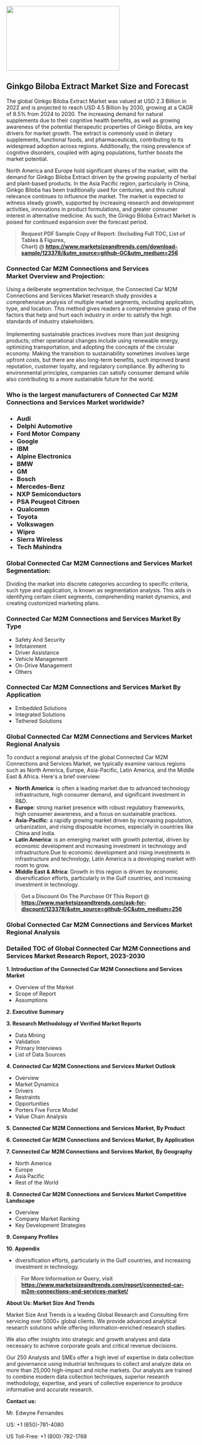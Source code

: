 <p><img class="alignnone size-medium wp-image-20088" src="https://ffe5etoiles.com/wp-content/uploads/2024/12/MST1-300x171.png" alt="" width="300" height="171" /></p><h2>Ginkgo Biloba Extract Market Size and Forecast</h2><p>The global Ginkgo Biloba Extract Market was valued at USD 2.3 Billion in 2022 and is projected to reach USD 4.5 Billion by 2030, growing at a CAGR of 8.5% from 2024 to 2030. The increasing demand for natural supplements due to their cognitive health benefits, as well as growing awareness of the potential therapeutic properties of Ginkgo Biloba, are key drivers for market growth. The extract is commonly used in dietary supplements, functional foods, and pharmaceuticals, contributing to its widespread adoption across regions. Additionally, the rising prevalence of cognitive disorders, coupled with aging populations, further boosts the market potential.</p><p>North America and Europe hold significant shares of the market, with the demand for Ginkgo Biloba Extract driven by the growing popularity of herbal and plant-based products. In the Asia Pacific region, particularly in China, Ginkgo Biloba has been traditionally used for centuries, and this cultural relevance continues to influence the market. The market is expected to witness steady growth, supported by increasing research and development activities, innovations in product formulations, and greater consumer interest in alternative medicine. As such, the Ginkgo Biloba Extract Market is poised for continued expansion over the forecast period.</p></p><blockquote id="" class=""><strong>Request PDF Sample Copy of Report: (Including Full TOC, List of Tables &amp; Figures, Chart)&nbsp;@&nbsp;<strong><a href="https://www.marketsizeandtrends.com/download-sample/123378/&utm_source=github-GC&utm_medium=256" target="_blank">https://www.marketsizeandtrends.com/download-sample/123378/&utm_source=github-GC&utm_medium=256</a></strong></strong></blockquote><h3 id="" class="">Connected Car M2M Connections and Services Market&nbsp;Overview and Projection:</h3><p id="" class="">Using a deliberate segmentation technique, the Connected Car M2M Connections and Services Market research study provides a comprehensive analysis of multiple market segments, including application, type, and location. This method gives readers a comprehensive grasp of the factors that help and hurt each industry in order to satisfy the high standards of industry stakeholders. <br /> <br />Implementing sustainable practices involves more than just designing products; other operational changes include using renewable energy, optimizing transportation, and adopting the concepts of the circular economy. Making the transition to sustainability sometimes involves large upfront costs, but there are also long-term benefits, such improved brand reputation, customer loyalty, and regulatory compliance. By adhering to environmental principles, companies can satisfy consumer demand while also contributing to a more sustainable future for the world.</p><h3 id="" class="">Who is the largest manufacturers of&nbsp;Connected Car M2M Connections and Services Market worldwide?</h3><h3 class=""><p><ul><li>Audi </li><li> Delphi Automotive </li><li> Ford Motor Company </li><li> Google </li><li> IBM </li><li> Alpine Electronics </li><li> BMW </li><li> GM </li><li> Bosch </li><li> Mercedes-Benz </li><li> NXP Semiconductors </li><li> PSA Peugeot Citroen </li><li> Qualcomm </li><li> Toyota </li><li> Volkswagen </li><li> Wipro </li><li> Sierra Wireless </li><li> Tech Mahindra</li></ul></p></h3><h3 id="" class="">Global&nbsp;Connected Car M2M Connections and Services Market Segmentation:</h3><p id="" class="">Dividing the market into discrete categories according to specific criteria, such type and application, is known as segmentation analysis. This aids in identifying certain client segments, comprehending market dynamics, and creating customized marketing plans.</p><h3 id="" class="">Connected Car M2M Connections and Services Market&nbsp;By Type</h3><p><p><ul><li>Safety And Security</li><li> Infotainment</li><li> Driver Assistance</li><li> Vehicle Management</li><li> On-Drive Management</li><li> Others</p></li></ul></p></p><h3 id="" class="">Connected Car M2M Connections and Services Market&nbsp;By Application</h3><p class=""><p><ul><li>Embedded Solutions</li><li> Integrated Solutions</li><li> Tethered Solutions</li></ul></p></p><h3 id="" class="">Global Connected Car M2M Connections and Services Market Regional Analysis</h3><p id="" class="">To conduct a regional analysis of the global Connected Car M2M Connections and Services Market, we typically examine various regions such as North America, Europe, Asia-Pacific, Latin America, and the Middle East &amp; Africa. Here's a brief overview:</p><ul><li><strong>North America</strong>: is often a leading market due to advanced technology infrastructure, high consumer demand, and significant investment in R&amp;D.</li><li><strong>Europe</strong>: strong market presence with robust regulatory frameworks, high consumer awareness, and a focus on sustainable practices.</li><li><strong>Asia-Pacific</strong>: a rapidly growing market driven by increasing population, urbanization, and rising disposable incomes, especially in countries like China and India.</li><li><strong>Latin America</strong>: is an emerging market with growth potential, driven by economic development and increasing investment in technology and infrastructure.Due to economic development and rising investments in infrastructure and technology, Latin America is a developing market with room to grow.</li><li><strong>Middle East &amp; Africa</strong>: Growth in this region is driven by economic diversification efforts, particularly in the Gulf countries, and increasing investment in technology.</li></ul><blockquote id="" class=""><strong>Get a Discount On The Purchase Of This Report @ <strong><a href="https://www.marketsizeandtrends.com/ask-for-discount/123378/&utm_source=github-GC&utm_medium=256" target="_blank">https://www.marketsizeandtrends.com/ask-for-discount/123378/&utm_source=github-GC&utm_medium=256</a></strong></strong></blockquote><h3 id="" class="">Global Connected Car M2M Connections and Services Market Regional Analysis</h3><h3 id="" class="">Detailed TOC of Global Connected Car M2M Connections and Services Market Research Report, 2023-2030</h3><p id="" class=""><strong>1. Introduction of the Connected Car M2M Connections and Services Market</strong></p><ul><li>Overview of the Market</li><li>Scope of Report</li><li>Assumptions</li></ul><p id="" class=""><strong>2. Executive Summary</strong></p><p id="" class=""><strong>3. Research Methodology of Verified Market Reports</strong></p><ul><li>Data Mining</li><li>Validation</li><li>Primary Interviews</li><li>List of Data Sources</li></ul><p id="" class=""><strong>4. Connected Car M2M Connections and Services Market Outlook</strong></p><ul><li>Overview</li><li>Market Dynamics</li><li>Drivers</li><li>Restraints</li><li>Opportunities</li><li>Porters Five Force Model</li><li>Value Chain Analysis</li></ul><p id="" class=""><strong>5. Connected Car M2M Connections and Services Market, By Product</strong></p><p id="" class=""><strong>6. Connected Car M2M Connections and Services Market, By Application</strong></p><p id="" class=""><strong>7. Connected Car M2M Connections and Services Market, By Geography</strong></p><ul><li>North America</li><li>Europe</li><li>Asia Pacific</li><li>Rest of the World</li></ul><p id="" class=""><strong>8. Connected Car M2M Connections and Services Market Competitive Landscape</strong></p><ul><li>Overview</li><li>Company Market Ranking</li><li>Key Development Strategies</li></ul><p id="" class=""><strong>9. Company Profiles</strong></p><p id="" class=""><strong>10. Appendix</strong></p><ul><li>diversification efforts, particularly in the Gulf countries, and increasing investment in technology.</li></ul><blockquote id="" class=""><strong>For More Information or Query, visit <strong><strong><a href="https://www.marketsizeandtrends.com/report/connected-car-m2m-connections-and-services-market/" target="_blank">https://www.marketsizeandtrends.com/report/connected-car-m2m-connections-and-services-market/</a></strong></strong></strong></blockquote><p id="" class=""><strong>About Us: Market Size And Trends</strong></p><p id="" class="">Market Size And Trends is a leading Global Research and Consulting firm servicing over 5000+ global clients. We provide advanced analytical research solutions while offering information-enriched research studies.</p><p id="" class="">We also offer insights into strategic and growth analyses and data necessary to achieve corporate goals and critical revenue decisions.</p><p id="" class="">Our 250 Analysts and SMEs offer a high level of expertise in data collection and governance using industrial techniques to collect and analyze data on more than 25,000 high-impact and niche markets. Our analysts are trained to combine modern data collection techniques, superior research methodology, expertise, and years of collective experience to produce informative and accurate research.</p><p id="" class=""><strong>Contact us:</strong></p><p id="" class="">Mr. Edwyne Fernandes</p><p id="" class="">US: +1 (650)-781-4080</p><p id="" class="">US Toll-Free: +1 (800)-782-1768</p>
